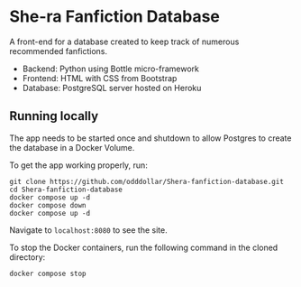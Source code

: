 # She-ra Fanfiction Database

A front-end for a database created to keep track of numerous recommended fanfictions.

- Backend: Python using Bottle micro-framework
- Frontend: HTML with CSS from Bootstrap
- Database: PostgreSQL server hosted on Heroku

## Running locally

The app needs to be started once and shutdown to allow Postgres to create the database in a Docker Volume.

To get the app working properly, run:

```
git clone https://github.com/odddollar/Shera-fanfiction-database.git
cd Shera-fanfiction-database
docker compose up -d
docker compose down
docker compose up -d
```

Navigate to ```localhost:8080``` to see the site.

To stop the Docker containers, run the following command in the cloned directory:

```
docker compose stop
```
